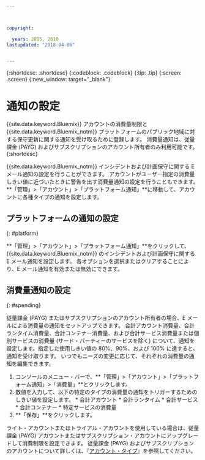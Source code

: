 ```yaml
---



copyright:

  years: 2015, 2018
lastupdated: "2018-04-06"


---
```


{:shortdesc: .shortdesc}
{:codeblock: .codeblock}
{:tip: .tip}
{:screen: .screen}
{:new_window: target="_blank"}

# 通知の設定
{{site.data.keyword.Bluemix}} アカウントの消費量制限と {{site.data.keyword.Bluemix_notm}} プラットフォームのパブリック地域に対する保守更新に関する通知を受け取るために登録します。 消費量通知は、従量課金 (PAYG) およびサブスクリプションのアカウント所有者のみ利用可能です。
{:shortdesc}

{{site.data.keyword.Bluemix_notm}} インシデントおよび計画保守に関する E メール通知の設定を行うことができます。 アカウントがユーザー指定の消費量しきい値に近づいたときに警告を出す消費量通知の設定を行うこともできます。 **「管理」>「アカウント」>「プラットフォーム通知」**に移動して、アカウントに各種タイプの通知を設定します。

## プラットフォームの通知の設定
{: #platform}

**「管理」>「アカウント」>「プラットフォーム通知」**をクリックして、{{site.data.keyword.Bluemix_notm}} のインシデントおよび計画保守に関する E メール通知を設定します。 各オプションを選択またはクリアすることにより、E メール通知を有効または無効にできます。

## 消費量通知の設定
{: #spending}

従量課金 (PAYG) またはサブスクリプションのアカウント所有者の場合、E メールによる消費量の通知をセットアップできます。 合計アカウント消費量、合計ランタイム消費量、合計コンテナー消費量、および合計サービス消費量または個別サービスの消費量 (サード・パーティーのサービスを除く) について、通知を設定します。指定した使用しきい値の 80%、90%、および 100% に達すると、通知を受け取ります。 いつでもニーズの変更に応じて、それぞれの消費量の通知を編集できます。

  1. コンソールのメニュー・バーで、**「管理」>「アカウント」>「プラットフォーム通知」>「消費量」**とクリックします。
  2. 数値を入力して、以下の特定のタイプの消費量の通知をトリガーするためのしきい値を設定します。
    * 合計アカウント
    * 合計ランタイム
    * 合計サービス
    * 合計コンテナー
    * 特定サービスの消費量
  3. **「保存」**をクリックします。
  
ライト・アカウントまたはトライアル・アカウントを使用している場合は、従量課金 (PAYG) アカウントまたはサブスクリプション・アカウントにアップグレードして消費制限を設定できます。 従量課金 (PAYG) およびサブスクリプションのアカウントについて詳しくは、『[アカウント・タイプ](/docs/account/index.html#accounts)』を参照してください。
